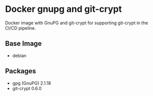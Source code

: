 # Docker gnupg and git-crypt

Docker image with GnuPG and git-crypt for supporting git-crypt in the CI/CD pipeline.

## Base Image

- debian

## Packages

- gpg (GnuPG) 2.1.18
- git-crypt 0.6.0
